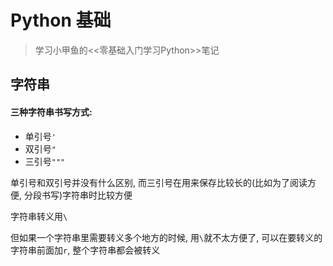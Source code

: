 # Python 基础

> 学习小甲鱼的<<零基础入门学习Python>>笔记

## 字符串

#### 三种字符串书写方式:

- 单引号`'`
- 双引号`"`
- 三引号`"""`

单引号和双引号并没有什么区别, 而三引号在用来保存比较长的(比如为了阅读方便, 分段书写)字符串时比较方便

字符串转义用`\`

但如果一个字符串里需要转义多个地方的时候, 用`\`就不太方便了, 可以在要转义的字符串前面加`r`, 整个字符串都会被转义